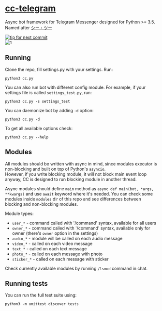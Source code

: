 # [cc-telegram](https://github.com/aluminiumgeek/cc-telegram)
Async bot framework for Telegram Messenger designed for Python >= 3.5.  
Named after [シー・ツー ](https://en.wikipedia.org/wiki/C.C._(Code_Geass))

[![tip for next commit](https://tip4commit.com/projects/43141.svg)](https://tip4commit.com/github/aluminiumgeek/cc-telegram)  
![1](https://img.shields.io/badge/code-geass-green.svg)

## Running ##
Clone the repo, fill settings.py with your settings. Run:

`python3 cc.py`

You can also run bot with different config module. For example, if your settings file is called `settings_test.py`, run:

`python3 cc.py -s settings_test`

You can daemonize bot by adding `-d` option:

`python3 cc.py -d`

To get all available options check:

`python3 cc.py --help`

## Modules ##
All modules should be written with async in mind, since modules executor is non-blocking and built on top of Python's `asyncio`.  
However, if you write blocking module, it will not block main event loop anyway, CC is designed to run blocking module in another thread.

Async modules should define `main` method as `async def main(bot, *args, **kwargs)` and use `await` keyword where it's needed. You can check some modules inside `modules` dir of this repo and see differences between blocking and non-blocking modules.

Module types:
- `user_*` - command called with '/command' syntax, available for all users
- `owner_*` - command called with '/command' syntax, available only for owner (there's `owner` option in the settings)
- `audio_*` - module will be called on each audio message
- `video_*` - called on each video message
- `text_*` - called on each text message
- `photo_*` - called on each message with photo
- `sticker_*` - called on each message with sticker

Check currently available modules by running `/lsmod` command in chat.

## Running tests ##
You can run the full test suite using:

`python3 -m unittest discover tests`

